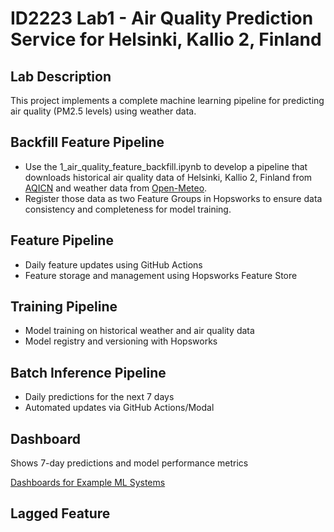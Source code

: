 # ID2223 Lab1 - Air Quality Prediction Service for Helsinki, Kallio 2, Finland 

## Lab Description
This project implements a complete machine learning pipeline for predicting air quality (PM2.5 levels) using weather data.
## Backfill Feature Pipeline
   - Use the  1_air_quality_feature_backfill.ipynb to develop a pipeline that downloads historical air quality data of Helsinki, Kallio 2, Finland from [AQICN](https://aqicn.org) and weather data from [Open-Meteo](https://open-meteo.com).
   - Register those data as two Feature Groups in Hopsworks to ensure data consistency and completeness for model training.

## Feature Pipeline
   - Daily feature updates using GitHub Actions
   - Feature storage and management using Hopsworks Feature Store

## Training Pipeline
   - Model training on historical weather and air quality data
   - Model registry and versioning with Hopsworks

## Batch Inference Pipeline
   - Daily predictions for the next 7 days
   - Automated updates via GitHub Actions/Modal

## Dashboard
Shows 7-day predictions and model performance metrics

[Dashboards for Example ML Systems](https://lemongooo.github.io/mlfs-book/air-quality/)

## Lagged Feature

